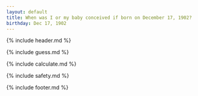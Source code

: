 ```yaml
---
layout: default
title: When was I or my baby conceived if born on December 17, 1902?
birthday: Dec 17, 1902
---
```


{% include header.md %}

{% include guess.md %}

{% include calculate.md %}

{% include safety.md %}

{% include footer.md %}



